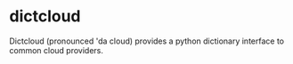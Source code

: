 dictcloud
=========

Dictcloud (pronounced 'da cloud) provides a python dictionary interface to common cloud providers.
